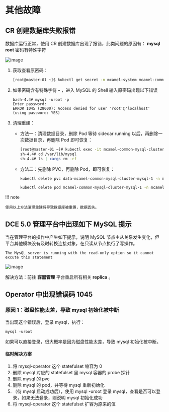 # 其他故障

## CR 创建数据库失败报错

数据库运行正常，使用 CR 创建数据库出现了报错，此类问题的原因有： __mysql root__ 密码有特殊字符

![image](https://docs.daocloud.io/daocloud-docs-images/docs/middleware/mysql/images/faq-mysql-2.png)

1. 获取查看原密码：

    ```bash
    [root@master-01 ~]$ kubectl get secret -n mcamel-system mcamel-common-mysql-cluster-secret -o=jsonpath='{.data.ROOT_PASSWORD}' | base64 -d
    ```

2. 如果密码含有特殊字符 __-__ ，进入 MySQL 的 Shell 输入原密码出现以下错误

    ```console
    bash-4.4# mysql -uroot -p
    Enter password:
    ERROR 1045 (28000): Access denied for user 'root'@'localhost' (using password: YES)
    ```

3. 清理重建：

    - 方法一：清理数据目录，删除 Pod 等待 sidecar running 以后，再删除一次数据目录，再删除 Pod 即可恢复：

        ```bash
        [root@master-01 ~]# kubectl exec -it mcamel-common-mysql-cluster-mysql-1 -n mcamel-system -c sidecar -- /bin/sh
        sh-4.4# cd /var/lib/mysql
        sh-4.4# ls | xargs rm -rf
        ```

    - 方法二：先删除 PVC，再删除 Pod，即可恢复：

        ```bash
        kubectl delete pvc data-mcamel-common-mysql-cluster-mysql-1 -n mcamel-system
        ```

        ```bash
        kubectl delete pod mcamel-common-mysql-cluster-mysql-1 -n mcamel-system
        ```

!!! note

    使用以上方法清理重建将导致数据库被重置，数据丢失。

## DCE 5.0 管理平台中出现如下 MySQL 提示

当在管理平台的操作中产生如下提示，说明 MySQL 节点主从关系发生变化，但平台其他模块没有及时转换连接对象，在只读从节点执行了写操作。

```prompt
The MysQL server is running with the read-only option so it cannot excute this statement
```
![image](https://docs.daocloud.io/daocloud-docs-images/docs/zh/docs/middleware/mysql/images/faq01.png)

解决方法：前往 __容器管理__ 平台重启所有相关 __replica__ 。

## Operator 中出现错误码 1045


### 原因 1：磁盘性能太差，导致 mysql 初始化被中断
当出现这个错误后，登录 mysql，执行：
```
mysql -uroot
```

如果可以直接登录，很大概率是因为磁盘性能太差，导致 mysql 初始化被中断。

#### 临时解决方案
1. 将 mysql-operator 这个 statefulset 缩容为 0
2. 删除 mysql 对应的 statefulset 里 mysql 容器的 probe 探针
3. 删除 mysql 的 pvc
4. 删除 mysql 的 pod，并等待 mysql 重新初始化
5. （待 mysql 启动成功后），使用 mysql -uroot 登录 mysql，查看是否可以登录，如果无法登录，则说明 mysql 初始化成功
6. 将 mysql-operator 这个 statefulset 扩容为原来的值